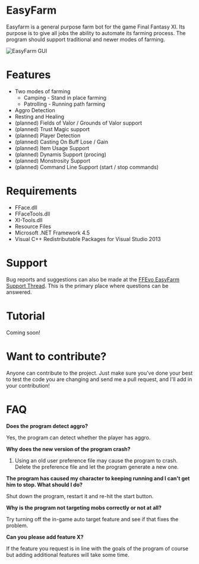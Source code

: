 # EasyFarm
Easyfarm is a general purpose farm bot for the game Final Fantasy XI. Its purpose is to give all jobs the ability to automate its farming process. The program should support traditional and newer modes of farming. 

![EasyFarm GUI](http://i.imgur.com/r7md4nv.png)

# Features
* Two modes of farming
  * Camping - Stand in place farming
  * Patrolling - Running path farming
* Aggro Detection
* Resting and Healing
* (planned) Fields of Valor / Grounds of Valor support
* (planned) Trust Magic support
* (planned) Player Detection
* (planned) Casting On Buff Lose / Gain
* (planned) Item Usage Support 
* (planned) Dynamis Support (procing)
* (planned) Monstrosity Support
* (planned) Command Line Support (start / stop commands)

# Requirements
* FFace.dll
* FFaceTools.dll
* XI-Tools.dll
* Resource Files
* Microsoft .NET Framework 4.5
* Visual C++ Redistributable Packages for Visual Studio 2013


# Support
Bug reports and suggestions can also be made at the [FFEvo EasyFarm Support Thread](http://www.ffevo.net/topic/3137-easyfarm/). This is the primary place where questions can be answered.

# Tutorial
Coming soon!

# Want to contribute?
Anyone can contribute to the project. Just make sure you've done your best to test the code you are changing and send me a pull request, and I'll add in your contribution!

# FAQ
**Does the program detect aggro?**

Yes, the program can detect whether the player has aggro.

**Why does the new version of the program crash?**

1. Using an old user preference file may cause the program to crash. Delete the preference file and let the program generate a new one. 

**The program has caused my character to keeping running and I can't get him to stop. What should I do?**

Shut down the program, restart it and re-hit the start button.

**Why is the program not targeting mobs correctly or not at all?**

Try turning off the in-game auto target feature and see if that fixes the problem. 

**Can you please add feature X?**

If the feature you request is in line with the goals of the program of course but adding additional features will take some time. 
